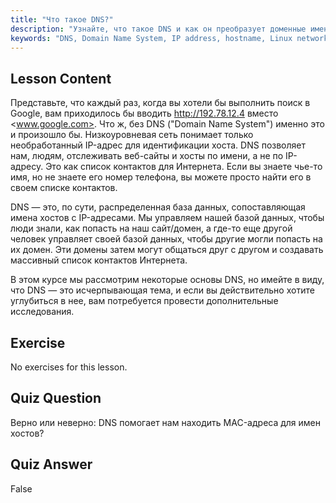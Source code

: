 ```yaml
---
title: "Что такое DNS?"
description: "Узнайте, что такое DNS и как он преобразует доменные имена в IP-адреса. Изучите эту ключевую концепцию Интернета с помощью нашего руководства по Linux для начинающих."
keywords: "DNS, Domain Name System, IP address, hostname, Linux networking, beginner, tutorial, guide"
---
```


## Lesson Content

Представьте, что каждый раз, когда вы хотели бы выполнить поиск в Google, вам приходилось бы вводить <http://192.78.12.4> вместо <www.google.com>. Что ж, без DNS ("Domain Name System") именно это и произошло бы. Низкоуровневая сеть понимает только необработанный IP-адрес для идентификации хоста. DNS позволяет нам, людям, отслеживать веб-сайты и хосты по имени, а не по IP-адресу. Это как список контактов для Интернета. Если вы знаете чье-то имя, но не знаете его номер телефона, вы можете просто найти его в своем списке контактов.

DNS — это, по сути, распределенная база данных, сопоставляющая имена хостов с IP-адресами. Мы управляем нашей базой данных, чтобы люди знали, как попасть на наш сайт/домен, а где-то еще другой человек управляет своей базой данных, чтобы другие могли попасть на их домен. Эти домены затем могут общаться друг с другом и создавать массивный список контактов Интернета.

В этом курсе мы рассмотрим некоторые основы DNS, но имейте в виду, что DNS — это исчерпывающая тема, и если вы действительно хотите углубиться в нее, вам потребуется провести дополнительные исследования.

## Exercise

No exercises for this lesson.

## Quiz Question

Верно или неверно: DNS помогает нам находить MAC-адреса для имен хостов?

## Quiz Answer

False
